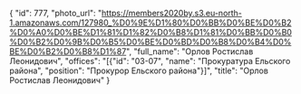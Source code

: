 {
    "id": 777,
    "photo_url": "https://members2020by.s3.eu-north-1.amazonaws.com/127980_%D0%9E%D1%80%D0%BB%D0%BE%D0%B2%D0%A0%D0%BE%D1%81%D1%82%D0%B8%D1%81%D0%BB%D0%B0%D0%B2%D0%9B%D0%B5%D0%BE%D0%BD%D0%B8%D0%B4%D0%BE%D0%B2%D0%B8%D1%87",
    "full_name": "Орлов Ростислав Леонидович",
    "offices": "[{\"id\": \"03-07\", \"name\": \"Прокуратура Ельского района\", \"position\": \"Прокурор Ельского района\"}]",
    "title": "Орлов Ростислав Леонидович"
}